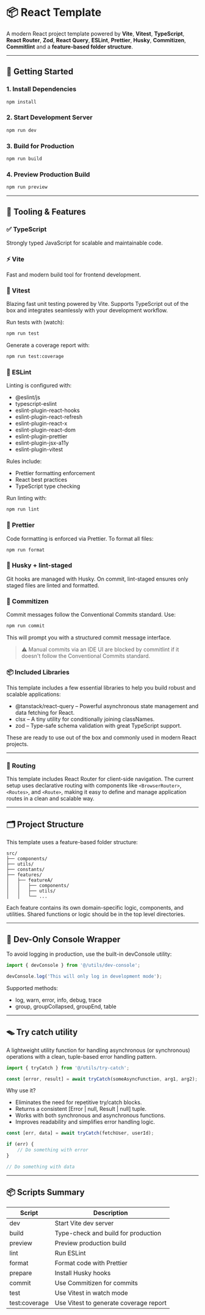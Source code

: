 # 📦 React Template

A modern React project template powered by **Vite**, **Vitest**, **TypeScript**, **React Router**, **Zod**, **React Query**, **ESLint**, **Prettier**, **Husky**, **Commitizen**, **Commitlint** and a **feature-based folder structure**.

---

## 🚀 Getting Started

### 1. Install Dependencies

```bash
npm install
```

### 2. Start Development Server

```bash
npm run dev
```

### 3. Build for Production

```bash
npm run build
```

### 4. Preview Production Build

```bash
npm run preview
```

---

## 🧰 Tooling & Features

### ✅ TypeScript

Strongly typed JavaScript for scalable and maintainable code.

### ⚡ Vite

Fast and modern build tool for frontend development.

### 🧪 Vitest

Blazing fast unit testing powered by Vite. Supports TypeScript out of the box and integrates seamlessly with your development workflow.

Run tests with (watch):

```bash
npm run test
```

Generate a coverage report with:

```bash
npm run test:coverage
```

### 🧹 ESLint

Linting is configured with:

- @eslint/js
- typescript-eslint
- eslint-plugin-react-hooks
- eslint-plugin-react-refresh
- eslint-plugin-react-x
- eslint-plugin-react-dom
- eslint-plugin-prettier
- eslint-plugin-jsx-a11y
- eslint-plugin-vitest

Rules include:

- Prettier formatting enforcement
- React best practices
- TypeScript type checking

Run linting with:

```bash
npm run lint
```

### 🎨 Prettier

Code formatting is enforced via Prettier. To format all files:

```bash
npm run format
```

### 🐶 Husky + lint-staged

Git hooks are managed with Husky. On commit, lint-staged ensures only staged files are linted and formatted.

### 📝 Commitizen

Commit messages follow the Conventional Commits standard. Use:

```bash
npm run commit
```

This will prompt you with a structured commit message interface.

> ⚠️ Manual commits via an IDE UI are blocked by commitlint if it doesn't follow the Conventional Commits standard.

### 📦 Included Libraries

This template includes a few essential libraries to help you build robust and scalable applications:

- @tanstack/react-query – Powerful asynchronous state management and data fetching for React.
- clsx – A tiny utility for conditionally joining classNames.
- zod – Type-safe schema validation with great TypeScript support.

These are ready to use out of the box and commonly used in modern React projects.

---

### 🧭 Routing

This template includes React Router for client-side navigation. The current setup uses declarative routing with components like `<BrowserRouter>`, `<Routes>`, and `<Route>`, making it easy to define and manage application routes in a clean and scalable way.

---

## 🗂️ Project Structure

This template uses a feature-based folder structure:

```
src/
├── components/
├── utils/
├── constants/
├── features/
│   ├── featureA/
│   │   ├── components/
│   │   ├── utils/
│   │   └── ...
```

Each feature contains its own domain-specific logic, components, and utilities. Shared functions or logic should be in the top level directories.

---

## 🧰 Dev-Only Console Wrapper

To avoid logging in production, use the built-in devConsole utility:

```typescript
import { devConsole } from '@/utils/dev-console';

devConsole.log('This will only log in development mode');
```

Supported methods:

- log, warn, error, info, debug, trace
- group, groupCollapsed, groupEnd, table

---

## 🪤 Try catch utility

A lightweight utility function for handling asynchronous (or synchronous) operations with a clean, tuple-based error handling pattern.

```typescript
import { tryCatch } from '@/utils/try-catch';

const [error, result] = await tryCatch(someAsyncFunction, arg1, arg2);
```

Why use it?

- Eliminates the need for repetitive try/catch blocks.
- Returns a consistent [Error | null, Result | null] tuple.
- Works with both synchronous and asynchronous functions.
- Improves readability and simplifies error handling logic.

```typescript
const [err, data] = await tryCatch(fetchUser, userId);

if (err) {
    // Do something with error
}

// Do something with data
```

---

## 📦 Scripts Summary

| Script        | Description                            |
| ------------- | -------------------------------------- |
| dev           | Start Vite dev server                  |
| build         | Type-check and build for production    |
| preview       | Preview production build               |
| lint          | Run ESLint                             |
| format        | Format code with Prettier              |
| prepare       | Install Husky hooks                    |
| commit        | Use Commitizen for commits             |
| test          | Use Vitest in watch mode               |
| test:coverage | Use Vitest to generate coverage report |
